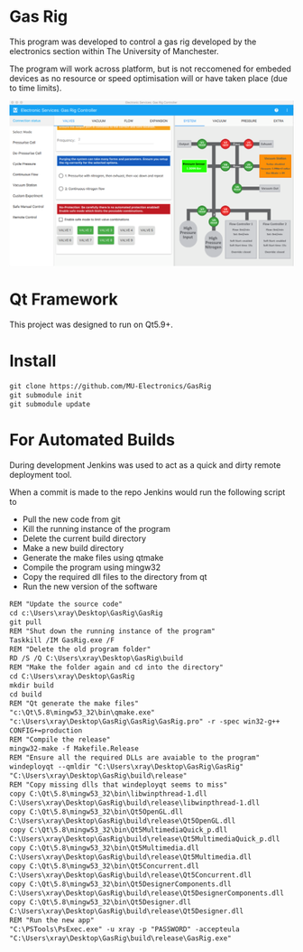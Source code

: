 # Gas Rig

This program was developed to control a gas rig developed by the electronics section within The University of Manchester.

The program will work across platform, but is not reccomened for embeded devices as no resource or speed optimisation
will or have taken place (due to time limits).

![alt text](https://github.com/MU-Electronics/GasRig/raw/master/resources/assets/images/TestingControl.png "Testing and Maintanence View")


# Qt Framework

This project was designed to run on Qt5.9+.


# Install

```
git clone https://github.com/MU-Electronics/GasRig
git submodule init
git submodule update
```


# For Automated Builds

During development Jenkins was used to act as a quick and dirty remote deployment tool.

When a commit is made to the repo Jenkins would run the following script to

  * Pull the new code from git
  * Kill the running instance of the program
  * Delete the current build directory
  * Make a new build directory
  * Generate the make files using qtmake
  * Compile the program using mingw32
  * Copy the required dll files to the directory from qt
  * Run the new version of the software

```
REM "Update the source code"
cd c:\Users\xray\Desktop\GasRig\GasRig
git pull
REM "Shut down the running instance of the program"
Taskkill /IM GasRig.exe /F
REM "Delete the old program folder"
RD /S /Q C:\Users\xray\Desktop\GasRig\build
REM "Make the folder again and cd into the directory"
cd C:\Users\xray\Desktop\GasRig
mkdir build
cd build
REM "Qt generate the make files"
"c:\Qt\5.8\mingw53_32\bin\qmake.exe" "c:\Users\xray\Desktop\GasRig\GasRig\GasRig.pro" -r -spec win32-g++ CONFIG+=production
REM "Compile the release"
mingw32-make -f Makefile.Release
REM "Ensure all the required DLLs are avaiable to the program"
windeployqt --qmldir "C:\Users\xray\Desktop\GasRig\GasRig" "C:\Users\xray\Desktop\GasRig\build\release"
REM "Copy missing dlls that windeployqt seems to miss"
copy C:\Qt\5.8\mingw53_32\bin\libwinpthread-1.dll C:\Users\xray\Desktop\GasRig\build\release\libwinpthread-1.dll
copy C:\Qt\5.8\mingw53_32\bin\Qt5OpenGL.dll C:\Users\xray\Desktop\GasRig\build\release\Qt5OpenGL.dll
copy C:\Qt\5.8\mingw53_32\bin\Qt5MultimediaQuick_p.dll C:\Users\xray\Desktop\GasRig\build\release\Qt5MultimediaQuick_p.dll
copy C:\Qt\5.8\mingw53_32\bin\Qt5Multimedia.dll C:\Users\xray\Desktop\GasRig\build\release\Qt5Multimedia.dll
copy C:\Qt\5.8\mingw53_32\bin\Qt5Concurrent.dll C:\Users\xray\Desktop\GasRig\build\release\Qt5Concurrent.dll
copy C:\Qt\5.8\mingw53_32\bin\Qt5DesignerComponents.dll C:\Users\xray\Desktop\GasRig\build\release\Qt5DesignerComponents.dll
copy C:\Qt\5.8\mingw53_32\bin\Qt5Designer.dll C:\Users\xray\Desktop\GasRig\build\release\Qt5Designer.dll
REM "Run the new app"
"C:\PSTools\PsExec.exe" -u xray -p "PASSWORD" -accepteula "C:\Users\xray\Desktop\GasRig\build\release\GasRig.exe"
```

